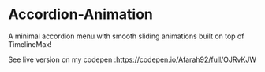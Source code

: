 # Accordion-Animation
A minimal accordion menu with smooth sliding animations built on top of TimelineMax!

See live version on my codepen :https://codepen.io/Afarah92/full/OJRvKJW
